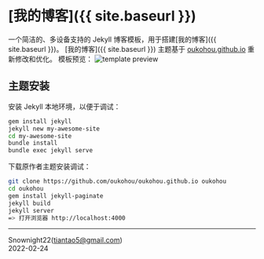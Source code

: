 [我的博客]({{ site.baseurl }})
=================================

一个简洁的、多设备支持的 Jekyll 博客模板，用于搭建[我的博客]({{ site.baseurl }})。
[我的博客]({{ site.baseurl }}) 主题基于 [oukohou.github.io](https://github.com/oukohou/oukohou.github.io)
重新修改和优化。
模板预览：
![template preview](https://camo.githubusercontent.com/74fd2ccea00a682742515ce1d3725283c3385721/687474703a2f2f6f6f6f2e306f302e6f6f6f2f323031352f31302f32342f353632623562653132313737652e6a7067)  


## 主题安装

安装 Jekyll 本地环境，以便于调试：

```bash
gem install jekyll
jekyll new my-awesome-site
cd my-awesome-site
bundle install
bundle exec jekyll serve
```

下载原作者主题安装调试：

```bash
git clone https://github.com/oukohou/oukohou.github.io oukohou
cd oukohou
gem install jekyll-paginate
jekyll build
jekyll server
=> 打开浏览器 http://localhost:4000
```

<!-- jekyll serve --watch --drafts -->
------

Snownight22(<tiantao5@gmail.com>)<br>
2022-02-24
